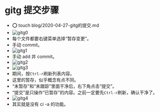 # gitg 提交步骤

- ⭕ touch blog/2020-04-27-gitg的提交.md
- ![gitg0](/home/eexpss/github.com/wiki/pic/gitg0.png)
- 每个文件都要右键菜单选择“暂存变更”。
- 手动 commit。
- ![gitg1](/home/eexpss/github.com/wiki/pic/gitg1.png)
- 手动 add 并 commit。
- ![gitg2](/home/eexpss/github.com/wiki/pic/gitg2.png)
- ![gitg3](/home/eexpss/github.com/wiki/pic/gitg3.png)
- 期间，按`Ctrl-r`刷新列表内容。
- 这里的暂存，似乎概念有点不同。
- “未暂存”和“未跟踪”里面干净后，右下角点击“提交”。
- “提交”是只操作“已暂存”的内容。之前一定要先`Ctrl-r`刷新，确认干净了。
- ![gitg4](/home/eexpss/github.com/wiki/pic/gitg4.png)
- 其实就是没有 ci -a 的功能。